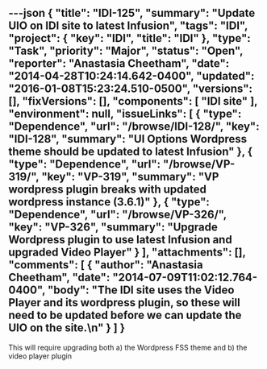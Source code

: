 ---json
{
  "title": "IDI-125",
  "summary": "Update UIO on IDI site to latest Infusion",
  "tags": "IDI",
  "project": {
    "key": "IDI",
    "title": "IDI"
  },
  "type": "Task",
  "priority": "Major",
  "status": "Open",
  "reporter": "Anastasia Cheetham",
  "date": "2014-04-28T10:24:14.642-0400",
  "updated": "2016-01-08T15:23:24.510-0500",
  "versions": [],
  "fixVersions": [],
  "components": [
    "IDI site"
  ],
  "environment": null,
  "issueLinks": [
    {
      "type": "Dependence",
      "url": "/browse/IDI-128/",
      "key": "IDI-128",
      "summary": "UI Options Wordpress theme should be updated to latest Infusion"
    },
    {
      "type": "Dependence",
      "url": "/browse/VP-319/",
      "key": "VP-319",
      "summary": "VP wordpress plugin breaks with updated wordpress instance (3.6.1)"
    },
    {
      "type": "Dependence",
      "url": "/browse/VP-326/",
      "key": "VP-326",
      "summary": "Upgrade Wordpress plugin to use latest Infusion and upgraded Video Player"
    }
  ],
  "attachments": [],
  "comments": [
    {
      "author": "Anastasia Cheetham",
      "date": "2014-07-09T11:02:12.764-0400",
      "body": "The IDI site uses the Video Player and its wordpress plugin, so these will need to be updated before we can update the UIO on the site.\n"
    }
  ]
}
---
This will require upgrading both a) the Wordpress FSS theme and b) the video player plugin

        